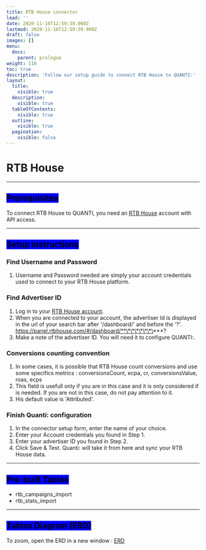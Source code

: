 ```yaml
---
title: RTB House connector
lead: ''
date: 2020-11-16T12:59:39.000Z
lastmod: 2020-11-16T12:59:39.000Z
draft: false
images: []
menu:
  docs:
    parent: prologue
weight: 110
toc: true
description: 'Follow our setup guide to connect RTB House to QUANTI:'
layout:
  title:
    visible: true
  description:
    visible: true
  tableOfContents:
    visible: true
  outline:
    visible: true
  pagination:
    visible: false
---
```


# RTB House

***

## <mark style="background-color:blue;">Prerequisites</mark>

To connect RTB House to QUANTI, you need an [RTB House](https://www.rtbhouse.com/) account with API access.

***

## <mark style="background-color:blue;">Setup instructions</mark>

### Find Username and Password

1. Username and Password needed are simply your account credentials used to connect to your RTB House platform.

### Find Advertiser ID

1. Log in to your [RTB House account](https://panel.rtbhouse.com/#/auth/login).
2. When you are connected to your account, the advertiser Id is displayed in the url of your search bar after '/dashboard/' and before the '?'. https://panel.rtbhouse.com/#/dashboard/**\*\*\*\*\*\*\***?
3. Make a note of the advertiser ID. You will need it to configure QUANTI:.

### Conversions counting convention

1. In some cases, it is possible that RTB House count conversions and use some specifics metrics : conversionsCount, ecpa, cr, conversionsValue, roas, ecps
2. This field is usefull only if you are in this case and it is only considered if is needed. If you are not in this case, do not pay attention to it.
3. His default value is 'Attributed'.

### Finish Quanti: configuration

1. In the connector setup form, enter the name of your choice.
2. Enter your Account credentials you found in Step 1.
3. Enter your advertiser ID you found in Step 2.
4. Click Save & Test. Quanti: will take it from here and sync your RTB House data.

***

## <mark style="background-color:blue;">Pre-built Tables</mark>

* rtb\_campaigns\_import
* rtb\_stats\_import

***

## <mark style="background-color:blue;">Tables Diagram (ERD)</mark>

To zoom, open the ERD in a new window : [ERD](https://dbdiagram.io/e/65bcd2efac844320ae4e9293/65ce242eac844320ae3a13b6)
